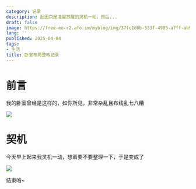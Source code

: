 ```yaml
---
category: 记录
description: 起因只是凌晨苏醒的灵机一动，然后...
draft: false
image: https://free-eo-r2.afo.im/myblog/img/37fc1d0b-533f-4905-a7ff-ab906fcb1860.webp
lang: ''
published: 2025-04-04
tags:
- 生活
title: 卧室布局整改记录
---
```

# 前言

我的卧室曾经是这样的，如你所见，非常杂乱且布线乱七八糟

![](https://free-eo-r2.afo.im/myblog/img/0c47e9a6-1544-4410-94d4-d319ea12ca70.webp)

# 契机

今天早上起来我灵机一动，想着要不要整理一下，于是变成了

![](https://free-eo-r2.afo.im/myblog/img/a4db38f0-5a54-4e6c-8392-2375d775f7c6.webp)

结束咯~